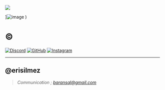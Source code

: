 <img src="https://komarev.com/ghpvc/?username=nolimxt&color=202020"/>

]![image](https://github.com/user-attachments/assets/8c5020e4-cbe4-4ef7-9474-3b2304a5370e)
)

# © 

[![Discord](https://img.shields.io/badge/DISCORD-5865F2?style=for-the-badge&logo=discord&logoColor=white)](https://discord.gg/schmerzhaft)
[![GitHub](https://img.shields.io/badge/GITHUB-181717?style=for-the-badge&logo=github&logoColor=white)](https://github.com/revengekill)
[![Instagram](https://img.shields.io/badge/INSTAGRAM-E4405F?style=for-the-badge&logo=instagram&logoColor=white)](https://instagram.com/revengekill)

---

## @erisilmez

> *Communication ; baransql@gmail.com*
